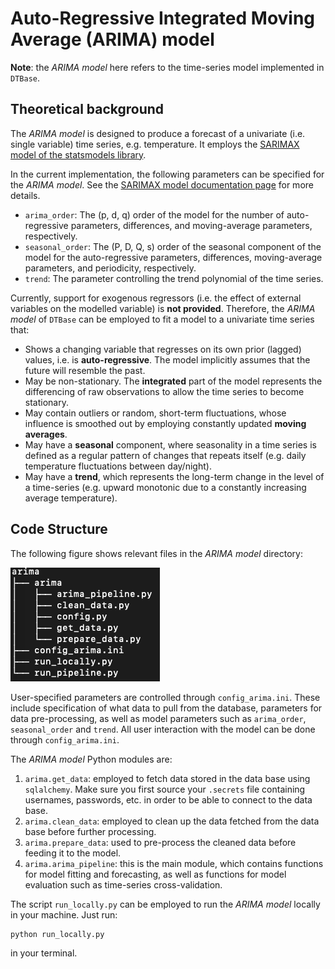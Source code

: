 # Auto-Regressive Integrated Moving Average (ARIMA) model

**Note**: the *ARIMA model* here refers to the time-series model implemented in `DTBase`.

## Theoretical background

The *ARIMA model* is designed to produce a forecast of a univariate (i.e. single variable) time series, e.g. temperature.
It employs the [SARIMAX model of the statsmodels library](https://www.statsmodels.org/dev/generated/statsmodels.tsa.statespace.sarimax.SARIMAX.html).

In the current implementation, the following parameters can be specified for the *ARIMA model*.
See the [SARIMAX model documentation page](https://www.statsmodels.org/dev/generated/statsmodels.tsa.statespace.sarimax.SARIMAX.html) for more details.

 - `arima_order`: The (p, d, q) order of the model for the number of auto-regressive parameters, differences, and moving-average parameters, respectively.
 - `seasonal_order`: The (P, D, Q, s) order of the seasonal component of the model for the auto-regressive parameters, differences, moving-average parameters, and periodicity, respectively.
 - `trend`: The parameter controlling the trend polynomial of the time series.

Currently, support for exogenous regressors (i.e. the effect of external variables on the modelled variable) is **not provided**.
Therefore, the *ARIMA model* of `DTBase` can be employed to fit a model to a univariate time series that:
 - Shows a changing variable that regresses on its own prior (lagged) values, i.e. is **auto-regressive**. The model implicitly assumes that the future will resemble the past.
 - May be non-stationary. The **integrated** part of the model represents the differencing of raw observations to allow the time series to become stationary.
 - May contain outliers or random, short-term fluctuations, whose influence is smoothed out by employing constantly updated **moving averages**.
 - May have a **seasonal** component, where seasonality in a time series is defined as a regular pattern of changes that repeats itself (e.g. daily temperature fluctuations between day/night).
 - May have a **trend**, which represents the long-term change in the level of a time-series (e.g. upward monotonic due to a constantly increasing average temperature).

## Code Structure
The following figure shows relevant files in the *ARIMA model* directory:

![image](code_structure.png)

User-specified parameters are controlled through `config_arima.ini`.
These include specification of what data to pull from the database, parameters for data pre-processing, as well as model parameters such as `arima_order`, `seasonal_order` and `trend`.
All user interaction with the model can be done through `config_arima.ini`.

The *ARIMA model* Python modules are:
 1. `arima.get_data`: employed to fetch data stored in the data base using `sqlalchemy`. Make sure you first source your `.secrets` file containing usernames, passwords, etc. in order to be able to connect to the data base.
 2. `arima.clean_data`: employed to clean up the data fetched from the data base before further processing.
 3. `arima.prepare_data`: used to pre-process the cleaned data before feeding it to the model.
 4. `arima.arima_pipeline`: this is the main module, which contains functions for model fitting and forecasting, as well as functions for model evaluation such as time-series cross-validation.

The script `run_locally.py` can be employed to run the *ARIMA model* locally in your machine.
Just run:
```bash
python run_locally.py
```
in your terminal.

